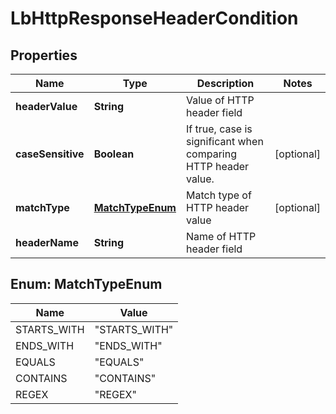 # LbHttpResponseHeaderCondition

## Properties
Name | Type | Description | Notes
------------ | ------------- | ------------- | -------------
**headerValue** | **String** | Value of HTTP header field | 
**caseSensitive** | **Boolean** | If true, case is significant when comparing HTTP header value.  |  [optional]
**matchType** | [**MatchTypeEnum**](#MatchTypeEnum) | Match type of HTTP header value |  [optional]
**headerName** | **String** | Name of HTTP header field | 

<a name="MatchTypeEnum"></a>
## Enum: MatchTypeEnum
Name | Value
---- | -----
STARTS_WITH | &quot;STARTS_WITH&quot;
ENDS_WITH | &quot;ENDS_WITH&quot;
EQUALS | &quot;EQUALS&quot;
CONTAINS | &quot;CONTAINS&quot;
REGEX | &quot;REGEX&quot;
